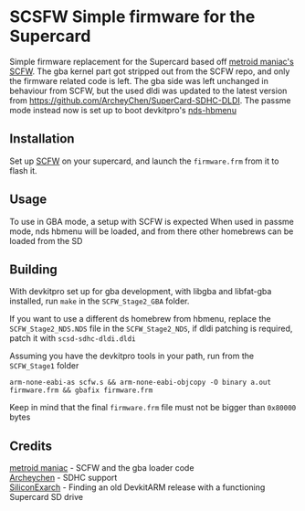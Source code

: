 # SCSFW Simple firmware for the Supercard

Simple firmware replacement for the Supercard based off [metroid maniac's](https://github.com/metroid-maniac/SCFW) [SCFW](https://github.com/metroid-maniac/SCFW).
The gba kernel part got stripped out from the SCFW repo, and only the firmware related code is left.
The gba side was left unchanged in behaviour from SCFW, but the used dldi was updated to the latest version from https://github.com/ArcheyChen/SuperCard-SDHC-DLDI.
The passme mode instead now is set up to boot devkitpro's [nds-hbmenu](https://github.com/devkitPro/nds-hb-menu)

## Installation
Set up [SCFW](https://github.com/metroid-maniac/SCFW) on your supercard, and launch the `firmware.frm` from it to flash it.

## Usage
To use in GBA mode, a setup with SCFW is expected
When used in passme mode, nds hbmenu will be loaded, and from there other homebrews can be loaded from the SD

## Building
With devkitpro set up for gba development, with libgba and libfat-gba installed, run `make` in the `SCFW_Stage2_GBA` folder.

If you want to use a different ds homebrew from hbmenu, replace the `SCFW_Stage2_NDS.NDS` file in the `SCFW_Stage2_NDS`, if dldi patching is required, patch it with `scsd-sdhc-dldi.dldi`

Assuming you have the devkitpro tools in your path, run from the `SCFW_Stage1` folder
```
arm-none-eabi-as scfw.s && arm-none-eabi-objcopy -O binary a.out firmware.frm && gbafix firmware.frm
```

Keep in mind that the final `firmware.frm` file must not be bigger than `0x80000` bytes

## Credits
[metroid maniac](https://github.com/metroid-maniac) - SCFW and the gba loader code  
[Archeychen](https://github.com/ArcheyChen) - SDHC support  
[SiliconExarch](https://github.com/SiliconExarch) - Finding an old DevkitARM release with a functioning Supercard SD drive
